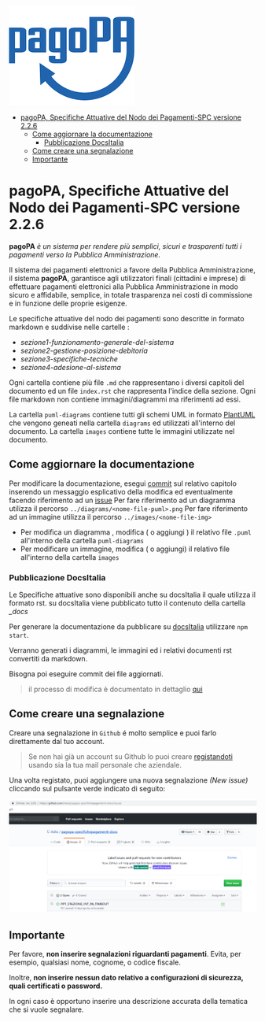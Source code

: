 ![pagoPA](_docs/media/pagoPA.png)

- [pagoPA, Specifiche Attuative del Nodo dei Pagamenti-SPC versione 2.2.6](#pagopa-specifiche-attuative-del-nodo-dei-pagamenti-spc-versione-226)
  - [Come aggiornare la documentazione](#come-aggiornare-la-documentazione)
    - [Pubblicazione DocsItalia](#pubblicazione-docsitalia)
  - [Come creare una segnalazione](#come-creare-una-segnalazione)
  - [Importante](#importante)
# pagoPA, Specifiche Attuative del Nodo dei Pagamenti-SPC versione 2.2.6

**pagoPA** _è un sistema per rendere più semplici, sicuri e trasparenti tutti i pagamenti verso la Pubblica Amministrazione._


Il sistema dei pagamenti elettronici a favore della Pubblica Amministrazione, il sistema **pagoPA**, garantisce agli utilizzatori finali (cittadini e imprese) di effettuare pagamenti elettronici alla Pubblica Amministrazione in modo sicuro e affidabile, semplice, in totale trasparenza nei costi di commissione e in funzione delle proprie esigenze.


Le specifiche attuative del nodo dei pagamenti sono descritte in formato markdown e suddivise nelle cartelle :
- _sezione1-funzionamento-generale-del-sistema_
- _sezione2-gestione-posizione-debitoria_
- _sezione3-specifiche-tecniche_
- _sezione4-adesione-al-sistema_

Ogni cartella contiene più file `.md` che rappresentano i diversi capitoli del documento ed un file `index.rst` che rappresenta l'indice della sezione.
Ogni file markdown non contiene immagini/diagrammi ma riferimenti ad essi.

La cartella `puml-diagrams` contiene tutti gli schemi UML in formato [PlantUML](https://plantuml.com/) che vengono geneati nella cartella `diagrams` ed utilizzati all'interno del documento.
La cartella `images` contiene tutte le immagini utilizzate nel documento.

## Come aggiornare la documentazione

Per modificare la documentazione, esegui [commit](https://github.com/git-guides/git-commit) sul relativo capitolo inserendo un messaggio esplicativo della modifica ed eventualmente facendo riferimento ad un [issue](https://docs.github.com/en/free-pro-team@latest/github/managing-your-work-on-github/creating-an-issue)
Per fare riferimento ad un diagramma utilizza il percorso `../diagrams/<nome-file-puml>.png`
Per fare riferimento ad un immagine  utilizza il percorso `../images/<nome-file-img>`

- Per modifica un diagramma , modifica ( o aggiungi ) il relativo file `.puml` all'interno della cartella `puml-diagrams`
- Per modificare un immagine, modifica ( o aggiungi) il relativo file all'interno della cartella `images`

### Pubblicazione DocsItalia
Le Specifiche attuative sono disponibili anche su docsItalia il quale utilizza il formato rst.
su docsItalia viene pubblicato tutto il contenuto della cartella *_docs*

Per generare la documentazione da pubblicare su [docsItalia](https://docs.italia.it/) utilizzare `npm start`. 

Verranno generati i diagrammi, le immagini ed i relativi documenti rst convertiti da markdown.

Bisogna poi eseguire commit dei file aggiornati.
> il processo di modifica è documentato in dettaglio [qui](./howto_change_sanp_wf/README.md)

## Come creare una segnalazione

Creare una segnalazione in `Github` é molto semplice e puoi farlo direttamente dal tuo account.
> Se non hai già un account su Github lo puoi creare [registandoti](https://github.com/) usando sia la tua mail personale che aziendale.

Una volta registato, puoi aggiungere una nuova segnalazione _(New issue)_ cliccando sul pulsante verde indicato di seguito:

![Issue](_docs/media/newissue.png)

## Importante
Per favore, **non inserire segnalazioni riguardanti pagamenti**. Evita, per esempio, qualsiasi nome, cognome, o codice fiscale.

Inoltre, **non inserire nessun dato relativo a configurazioni di sicurezza, quali certificati o password.**

In ogni caso è opportuno inserire una descrizione accurata della tematica che si vuole segnalare.


